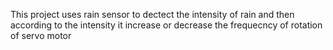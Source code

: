 This project uses rain sensor to dectect the intensity of rain and then according to the intensity it increase or decrease the frequecncy of rotation of servo motor   
